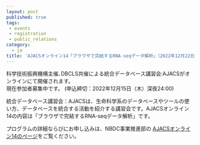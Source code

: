 ```yaml
---
layout: post
published: true
tags:
 - events
 - registration
 - public_relations
category:
  - ja
title: 'AJACSオンライン14「ブラウザで完結するRNA-seqデータ解析」（2022年12月22日）の参加者募集中です'
---
```

科学技術振興機構主催､DBCLS共催による統合データベース講習会:AJACSがオンラインにて開催されます。 <br />
現在参加者募集中です。 (申込締切：2022年12月15日（木）深夜24:00)  <br />

統合データベース講習会：AJACSは、生命科学系のデータベースやツールの使い方、データベースを統合する活動を紹介する講習会です。AJACSオンライン14の内容は「ブラウザで完結するRNA-seqデータ解析」です。
<br />

プログラムの詳細ならびにお申し込みは、NBDC事業推進部の [AJACSオンライン14のページ](https://biosciencedbc.jp/event/ajacs/ajacs95.html "AJACSオンライン14のページ")をご覧ください。
